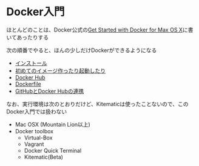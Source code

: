 Docker入門
===============

ほとんどのことは、Docker公式の[Get Started with Docker for Max OS X](http://docs.docker.com/mac/started/)に書いてあったりする

次の順番でやると、ほんの少しだけDockerができるようになる

* [インストール](start-docker/blob/master/document/1-install.md)
* [初めてのイメージ作ったり起動したり](start-docker/blob/master/document/2-first-image.md)
* [Docker Hub](start-docker/blob/master/document/3-docker-hub.md)
* [Dockerfile](start-docker/blob/master/document/4-dockerfile.md)
* [GitHubとDocker Hubの連携](document/blob/master/5-github-dockerhub.md)

なお、実行環境は次のとおりだけど、Kitematicは使ったことないので、このDocker入門では扱わない

* Mac OSX (Mountain Lion以上)
* Docker toolbox
  * Virtual-Box
  * Vagrant
  * Docker Quick Terminal
  * Kitematic(Beta)
